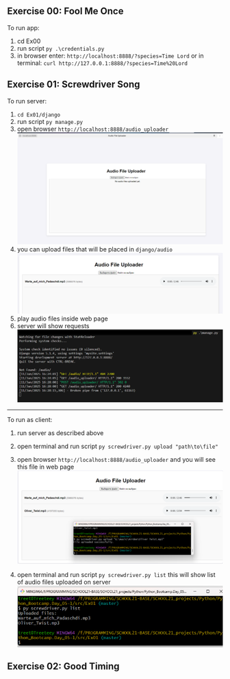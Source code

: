 ## Exercise 00: Fool Me Once

To run app:
1) cd Ex00
1) run script   `py .\credentials.py`
2) in browser enter: `http://localhost:8888/?species=Time Lord`
    or in terminal: `curl http://127.0.0.1:8888/?species=Time%20Lord`


## Exercise 01: Screwdriver Song

To run server:
1) `cd Ex01/django`
2) run script `py manage.py`
3) open browser `http://localhost:8888/audio_uploader`
![](screens/Ex01_00_web_page.png)
4) you can upload files that will be placed in `django/audio`
![](screens/Ex01_01_web_page.png)
5) play audio files inside web page
6) server will show requests
![](screens/Ex01_02_server_log.png)
---
To run as client:
1) run server as described above
2) open terminal and run script `py screwdriver.py upload "path\to\file"`
3) open browser `http://localhost:8888/audio_uploader` and you will see this file in web page
![](screens/Ex01_03_client_upload.png)

4) open terminal and run script `py screwdriver.py list`
this will show list of audio files uploaded on server
![](screens/Ex01_04_client_list.png)

## Exercise 02: Good Timing